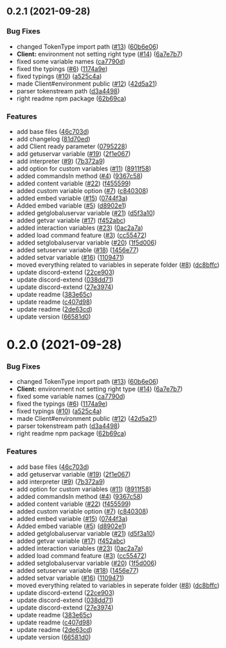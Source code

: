 ## 0.2.1 (2021-09-28)


### Bug Fixes

* changed TokenType import path ([#13](https://github.com/JTTechnic/discord-oversimplified/issues/13)) ([60b6e06](https://github.com/JTTechnic/discord-oversimplified/commit/60b6e068b7b1cd1a814e576de11a16aa1480132e))
* **Client:** environment not setting right type ([#14](https://github.com/JTTechnic/discord-oversimplified/issues/14)) ([6a7e7b7](https://github.com/JTTechnic/discord-oversimplified/commit/6a7e7b73156361ae8ece468529d006e3d63e2c3a))
* fixed some variable names ([ca7790d](https://github.com/JTTechnic/discord-oversimplified/commit/ca7790d84bd20a1d10c8eb0070b3e7a3021a3887))
* fixed the typings ([#6](https://github.com/JTTechnic/discord-oversimplified/issues/6)) ([1174a9e](https://github.com/JTTechnic/discord-oversimplified/commit/1174a9e02773fcdc8d992cf6dcb74871158413ac))
* fixed typings ([#10](https://github.com/JTTechnic/discord-oversimplified/issues/10)) ([a525c4a](https://github.com/JTTechnic/discord-oversimplified/commit/a525c4a5322efd8a58f4c56375226b4539a126f2))
* made Client#environment public ([#12](https://github.com/JTTechnic/discord-oversimplified/issues/12)) ([42d5a21](https://github.com/JTTechnic/discord-oversimplified/commit/42d5a21b090656c4380ef49ae4c485b3ed6a56d3))
* parser tokenstream path ([d3a4498](https://github.com/JTTechnic/discord-oversimplified/commit/d3a4498ba723a8c7aa0de876b00cba21dfc18d3c))
* right readme npm package ([62b69ca](https://github.com/JTTechnic/discord-oversimplified/commit/62b69ca4ebb8a1fb718b6f0dd2aa638656fd7c2d))


### Features

* add base files ([46c703d](https://github.com/JTTechnic/discord-oversimplified/commit/46c703d5ecfa2b63cb2af0ecadc6930a11a808fe))
* add changelog ([81d70ed](https://github.com/JTTechnic/discord-oversimplified/commit/81d70ed0686f4d7b3faf0f77b59d10152e9b5ca0))
* add Client ready parameter ([0795228](https://github.com/JTTechnic/discord-oversimplified/commit/0795228e0f1d3cdc17a4002e4ed55fe0ecd38dc7))
* add getuservar variable ([#19](https://github.com/JTTechnic/discord-oversimplified/issues/19)) ([2f1e067](https://github.com/JTTechnic/discord-oversimplified/commit/2f1e067ac2ed527701630d021874f0fc81db2562))
* add interpreter ([#9](https://github.com/JTTechnic/discord-oversimplified/issues/9)) ([7b372a9](https://github.com/JTTechnic/discord-oversimplified/commit/7b372a98e08061fdd4446ed9ee686cc548f6e19f))
* add option for custom variables ([#11](https://github.com/JTTechnic/discord-oversimplified/issues/11)) ([8911f58](https://github.com/JTTechnic/discord-oversimplified/commit/8911f5866d7bb28b9638a410b3c68cb79871ad78))
* added commandsIn method ([#4](https://github.com/JTTechnic/discord-oversimplified/issues/4)) ([9367c58](https://github.com/JTTechnic/discord-oversimplified/commit/9367c5876f637d86eeff9e9425c77cd97f4ab78d))
* added content variable ([#22](https://github.com/JTTechnic/discord-oversimplified/issues/22)) ([f455599](https://github.com/JTTechnic/discord-oversimplified/commit/f455599fde8c20f832ecf76732af6bba4e02b30f))
* added custom variable option ([#7](https://github.com/JTTechnic/discord-oversimplified/issues/7)) ([c840308](https://github.com/JTTechnic/discord-oversimplified/commit/c840308b34932a501257a8f282e7c87357b5d8df))
* added embed variable ([#15](https://github.com/JTTechnic/discord-oversimplified/issues/15)) ([0744f3a](https://github.com/JTTechnic/discord-oversimplified/commit/0744f3ab80b1a2f5447ccfc71b3ad1e1ae730a60))
* Added embed variable ([#5](https://github.com/JTTechnic/discord-oversimplified/issues/5)) ([d8902e1](https://github.com/JTTechnic/discord-oversimplified/commit/d8902e19108d982a0ea0afa6c2904c8131369b47))
* added getglobaluservar variable ([#21](https://github.com/JTTechnic/discord-oversimplified/issues/21)) ([d5f3a10](https://github.com/JTTechnic/discord-oversimplified/commit/d5f3a10e9043e2cc00d7fb72a9ba8cd7c081ec27))
* added getvar variable ([#17](https://github.com/JTTechnic/discord-oversimplified/issues/17)) ([f452abc](https://github.com/JTTechnic/discord-oversimplified/commit/f452abca9bab280420e9fc3ff1249c66cb2af3d5))
* added interaction variables ([#23](https://github.com/JTTechnic/discord-oversimplified/issues/23)) ([0ac2a7a](https://github.com/JTTechnic/discord-oversimplified/commit/0ac2a7a6b4afaa73870ba296c9463f45710d9ebe))
* added load command feature ([#3](https://github.com/JTTechnic/discord-oversimplified/issues/3)) ([cc55472](https://github.com/JTTechnic/discord-oversimplified/commit/cc55472d371a7b8ac8b6e2e1c84aef3403be443c))
* added setglobaluservar variable ([#20](https://github.com/JTTechnic/discord-oversimplified/issues/20)) ([1f5d006](https://github.com/JTTechnic/discord-oversimplified/commit/1f5d00608467191dcf14ef1f1b877dd7584dbd5d))
* added setuservar variable ([#18](https://github.com/JTTechnic/discord-oversimplified/issues/18)) ([1456e77](https://github.com/JTTechnic/discord-oversimplified/commit/1456e772ae28527a3955c8cbca7b0b18a08c2970))
* added setvar variable ([#16](https://github.com/JTTechnic/discord-oversimplified/issues/16)) ([1109471](https://github.com/JTTechnic/discord-oversimplified/commit/11094710a8d387eebcadfeaa7bb0d43aab369c63))
* moved everything related to variables in seperate folder ([#8](https://github.com/JTTechnic/discord-oversimplified/issues/8)) ([dc8bffc](https://github.com/JTTechnic/discord-oversimplified/commit/dc8bffc4ff9d47e0edd8e12bdf26a48961602cde))
* update discord-extend ([22ce903](https://github.com/JTTechnic/discord-oversimplified/commit/22ce903020f4f5a39f2e9986dfab39c5fcca47b8))
* update discord-extend ([038dd71](https://github.com/JTTechnic/discord-oversimplified/commit/038dd7182fbbd8f1c03a7ff2aee22af68467072c))
* update discord-extend ([27e3974](https://github.com/JTTechnic/discord-oversimplified/commit/27e3974cf1983e0e49a6e9b3fde297924f2e5eb1))
* update readme ([383e65c](https://github.com/JTTechnic/discord-oversimplified/commit/383e65ce975375bb263483f9b48dba6266e354ae))
* update readme ([c407d98](https://github.com/JTTechnic/discord-oversimplified/commit/c407d985a0437ad55892407cafbecea5e701ca80))
* update readme ([2de63cd](https://github.com/JTTechnic/discord-oversimplified/commit/2de63cdfcd349df74418e6a85e2c7f0036567f9d))
* update version ([66581d0](https://github.com/JTTechnic/discord-oversimplified/commit/66581d0369e6b0cb502e283387fd31bf69f09cdc))



# 0.2.0 (2021-09-28)


### Bug Fixes

* changed TokenType import path ([#13](https://github.com/JTTechnic/discord-oversimplified/issues/13)) ([60b6e06](https://github.com/JTTechnic/discord-oversimplified/commit/60b6e068b7b1cd1a814e576de11a16aa1480132e))
* **Client:** environment not setting right type ([#14](https://github.com/JTTechnic/discord-oversimplified/issues/14)) ([6a7e7b7](https://github.com/JTTechnic/discord-oversimplified/commit/6a7e7b73156361ae8ece468529d006e3d63e2c3a))
* fixed some variable names ([ca7790d](https://github.com/JTTechnic/discord-oversimplified/commit/ca7790d84bd20a1d10c8eb0070b3e7a3021a3887))
* fixed the typings ([#6](https://github.com/JTTechnic/discord-oversimplified/issues/6)) ([1174a9e](https://github.com/JTTechnic/discord-oversimplified/commit/1174a9e02773fcdc8d992cf6dcb74871158413ac))
* fixed typings ([#10](https://github.com/JTTechnic/discord-oversimplified/issues/10)) ([a525c4a](https://github.com/JTTechnic/discord-oversimplified/commit/a525c4a5322efd8a58f4c56375226b4539a126f2))
* made Client#environment public ([#12](https://github.com/JTTechnic/discord-oversimplified/issues/12)) ([42d5a21](https://github.com/JTTechnic/discord-oversimplified/commit/42d5a21b090656c4380ef49ae4c485b3ed6a56d3))
* parser tokenstream path ([d3a4498](https://github.com/JTTechnic/discord-oversimplified/commit/d3a4498ba723a8c7aa0de876b00cba21dfc18d3c))
* right readme npm package ([62b69ca](https://github.com/JTTechnic/discord-oversimplified/commit/62b69ca4ebb8a1fb718b6f0dd2aa638656fd7c2d))


### Features

* add base files ([46c703d](https://github.com/JTTechnic/discord-oversimplified/commit/46c703d5ecfa2b63cb2af0ecadc6930a11a808fe))
* add getuservar variable ([#19](https://github.com/JTTechnic/discord-oversimplified/issues/19)) ([2f1e067](https://github.com/JTTechnic/discord-oversimplified/commit/2f1e067ac2ed527701630d021874f0fc81db2562))
* add interpreter ([#9](https://github.com/JTTechnic/discord-oversimplified/issues/9)) ([7b372a9](https://github.com/JTTechnic/discord-oversimplified/commit/7b372a98e08061fdd4446ed9ee686cc548f6e19f))
* add option for custom variables ([#11](https://github.com/JTTechnic/discord-oversimplified/issues/11)) ([8911f58](https://github.com/JTTechnic/discord-oversimplified/commit/8911f5866d7bb28b9638a410b3c68cb79871ad78))
* added commandsIn method ([#4](https://github.com/JTTechnic/discord-oversimplified/issues/4)) ([9367c58](https://github.com/JTTechnic/discord-oversimplified/commit/9367c5876f637d86eeff9e9425c77cd97f4ab78d))
* added content variable ([#22](https://github.com/JTTechnic/discord-oversimplified/issues/22)) ([f455599](https://github.com/JTTechnic/discord-oversimplified/commit/f455599fde8c20f832ecf76732af6bba4e02b30f))
* added custom variable option ([#7](https://github.com/JTTechnic/discord-oversimplified/issues/7)) ([c840308](https://github.com/JTTechnic/discord-oversimplified/commit/c840308b34932a501257a8f282e7c87357b5d8df))
* added embed variable ([#15](https://github.com/JTTechnic/discord-oversimplified/issues/15)) ([0744f3a](https://github.com/JTTechnic/discord-oversimplified/commit/0744f3ab80b1a2f5447ccfc71b3ad1e1ae730a60))
* Added embed variable ([#5](https://github.com/JTTechnic/discord-oversimplified/issues/5)) ([d8902e1](https://github.com/JTTechnic/discord-oversimplified/commit/d8902e19108d982a0ea0afa6c2904c8131369b47))
* added getglobaluservar variable ([#21](https://github.com/JTTechnic/discord-oversimplified/issues/21)) ([d5f3a10](https://github.com/JTTechnic/discord-oversimplified/commit/d5f3a10e9043e2cc00d7fb72a9ba8cd7c081ec27))
* added getvar variable ([#17](https://github.com/JTTechnic/discord-oversimplified/issues/17)) ([f452abc](https://github.com/JTTechnic/discord-oversimplified/commit/f452abca9bab280420e9fc3ff1249c66cb2af3d5))
* added interaction variables ([#23](https://github.com/JTTechnic/discord-oversimplified/issues/23)) ([0ac2a7a](https://github.com/JTTechnic/discord-oversimplified/commit/0ac2a7a6b4afaa73870ba296c9463f45710d9ebe))
* added load command feature ([#3](https://github.com/JTTechnic/discord-oversimplified/issues/3)) ([cc55472](https://github.com/JTTechnic/discord-oversimplified/commit/cc55472d371a7b8ac8b6e2e1c84aef3403be443c))
* added setglobaluservar variable ([#20](https://github.com/JTTechnic/discord-oversimplified/issues/20)) ([1f5d006](https://github.com/JTTechnic/discord-oversimplified/commit/1f5d00608467191dcf14ef1f1b877dd7584dbd5d))
* added setuservar variable ([#18](https://github.com/JTTechnic/discord-oversimplified/issues/18)) ([1456e77](https://github.com/JTTechnic/discord-oversimplified/commit/1456e772ae28527a3955c8cbca7b0b18a08c2970))
* added setvar variable ([#16](https://github.com/JTTechnic/discord-oversimplified/issues/16)) ([1109471](https://github.com/JTTechnic/discord-oversimplified/commit/11094710a8d387eebcadfeaa7bb0d43aab369c63))
* moved everything related to variables in seperate folder ([#8](https://github.com/JTTechnic/discord-oversimplified/issues/8)) ([dc8bffc](https://github.com/JTTechnic/discord-oversimplified/commit/dc8bffc4ff9d47e0edd8e12bdf26a48961602cde))
* update discord-extend ([22ce903](https://github.com/JTTechnic/discord-oversimplified/commit/22ce903020f4f5a39f2e9986dfab39c5fcca47b8))
* update discord-extend ([038dd71](https://github.com/JTTechnic/discord-oversimplified/commit/038dd7182fbbd8f1c03a7ff2aee22af68467072c))
* update discord-extend ([27e3974](https://github.com/JTTechnic/discord-oversimplified/commit/27e3974cf1983e0e49a6e9b3fde297924f2e5eb1))
* update readme ([383e65c](https://github.com/JTTechnic/discord-oversimplified/commit/383e65ce975375bb263483f9b48dba6266e354ae))
* update readme ([c407d98](https://github.com/JTTechnic/discord-oversimplified/commit/c407d985a0437ad55892407cafbecea5e701ca80))
* update readme ([2de63cd](https://github.com/JTTechnic/discord-oversimplified/commit/2de63cdfcd349df74418e6a85e2c7f0036567f9d))
* update version ([66581d0](https://github.com/JTTechnic/discord-oversimplified/commit/66581d0369e6b0cb502e283387fd31bf69f09cdc))



